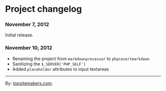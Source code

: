 # Project changelog

### November 7, 2012

Initial release.

### November 10, 2012

- Renaming the project from `markdownprocessor` to `phpcovertmarkdown`
- Sanitizing the `$_SERVER['PHP_SELF']`
- Added `placeholder` attributes to input textareas

<hr>

By: [topsitemakers.com](http://www.topsitemakers.com).
